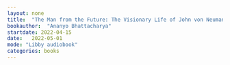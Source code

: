```yaml
---
layout: none
title:  "The Man from the Future: The Visionary Life of John von Neumann"
bookauthor:  "Ananyo Bhattacharya"
startdate: 2022-04-15
date:   2022-05-01
mode: "Libby audiobook"
categories: books
---
```


